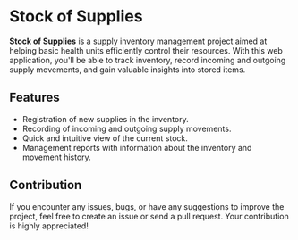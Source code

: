 # Stock of Supplies

**Stock of Supplies** is a supply inventory management project aimed at helping basic health units efficiently control their resources. With this web application, you'll be able to track inventory, record incoming and outgoing supply movements, and gain valuable insights into stored items.

## Features

-   Registration of new supplies in the inventory.
-   Recording of incoming and outgoing supply movements.
-   Quick and intuitive view of the current stock.
-   Management reports with information about the inventory and movement history.

## Contribution

If you encounter any issues, bugs, or have any suggestions to improve the project, feel free to create an issue or send a pull request. Your contribution is highly appreciated!
